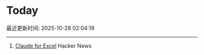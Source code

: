 # Today

最近更新时间: 2025-10-28 02:04:19

--- 
1. [Claude for Excel](https://www.claude.com/claude-for-excel) Hacker News
